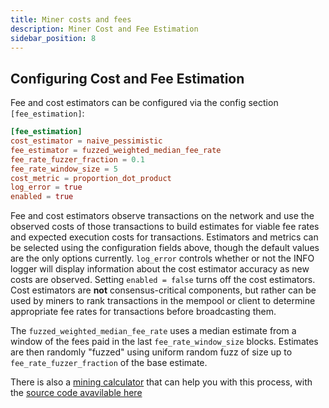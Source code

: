 ```yaml
---
title: Miner costs and fees
description: Miner Cost and Fee Estimation
sidebar_position: 8
---
```


## Configuring Cost and Fee Estimation

Fee and cost estimators can be configured via the config section `[fee_estimation]`:

```toml
[fee_estimation]
cost_estimator = naive_pessimistic
fee_estimator = fuzzed_weighted_median_fee_rate
fee_rate_fuzzer_fraction = 0.1
fee_rate_window_size = 5
cost_metric = proportion_dot_product
log_error = true
enabled = true
```

Fee and cost estimators observe transactions on the network and use the observed costs of those transactions to build estimates for viable fee rates
and expected execution costs for transactions.
Estimators and metrics can be selected using the configuration fields above, though the default values are the only options currently. `log_error` controls whether or not the INFO logger will display information about the cost estimator accuracy as new costs are observed. Setting `enabled = false` turns off the cost estimators.
Cost estimators are **not** consensus-critical components, but rather can be used by miners to rank transactions in the mempool or client to determine appropriate fee rates for transactions before broadcasting them.

The `fuzzed_weighted_median_fee_rate` uses a median estimate from a window of the fees paid in the last `fee_rate_window_size` blocks.
Estimates are then randomly "fuzzed" using uniform random fuzz of size up to `fee_rate_fuzzer_fraction` of the base estimate.

There is also a [mining calculator](https://friedger.id/mining-calculator/) that can help you with this process, with the [source code avavilable here](https://github.com/friedger/mining-calculator)
